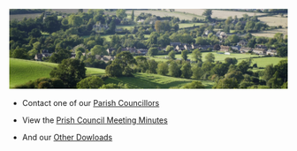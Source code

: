 
![Aerial picture of Haresfield village](img/village.jpg)

* Contact one of our [Parish Councillors](councillors.md)

* View the [Prish Council Meeting Minutes](minutes.md)

* And our [Other Dowloads](downloads.md)
